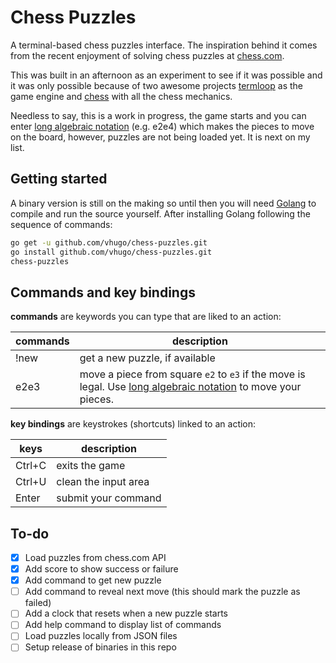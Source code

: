 # Chess Puzzles

A terminal-based chess puzzles interface. The inspiration behind it comes from
the recent enjoyment of solving chess puzzles at
[chess.com](https://www.chess.com/puzzles).

This was built in an afternoon as an experiment to see if it was possible and it
was only possible because of two awesome projects
[termloop](https://github.com/JoelOtter/termloop) as the game engine and
[chess](https://github.com/notnil/chess) with all the chess mechanics.

Needless to say, this is a work in progress, the game starts and you can enter
[long algebraic
notation](https://en.wikipedia.org/wiki/Algebraic_notation_(chess)#Long_algebraic_notation)
(e.g. e2e4) which makes the pieces to move on the board, however, puzzles are
not being loaded yet. It is next on my list.

## Getting started

A binary version is still on the making so until then you will need
[Golang](https://golang.org/doc/install) to compile and run the source yourself.
After installing Golang following the sequence of commands:

```bash
go get -u github.com/vhugo/chess-puzzles.git
go install github.com/vhugo/chess-puzzles.git
chess-puzzles
```

## Commands and key bindings

**commands** are keywords you can type that are liked to an action: 

| commands | description                    |
|----------|--------------------------------|
| !new     | get a new puzzle, if available |
| e2e3     | move a piece from square `e2` to `e3` if the move is legal. Use [long algebraic notation](https://en.wikipedia.org/wiki/Algebraic_notation_(chess)#Long_algebraic_notation) to move your pieces. |

**key bindings** are keystrokes (shortcuts) linked to an action: 

| keys   | description          |
|--------|----------------------|
| Ctrl+C | exits the game       |
| Ctrl+U | clean the input area |
| Enter  | submit your command  |

## To-do

- [X] Load puzzles from chess.com API
- [X] Add score to show success or failure
- [X] Add command to get new puzzle 
- [ ] Add command to reveal next move (this should mark the puzzle as failed) 
- [ ] Add a clock that resets when a new puzzle starts
- [ ] Add help command to display list of commands
- [ ] Load puzzles locally from JSON files
- [ ] Setup release of binaries in this repo
